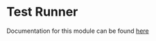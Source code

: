 # Test Runner

Documentation for this module can be found [here](https://docs.connext.network/en/latest/reference/test-runner.html)
